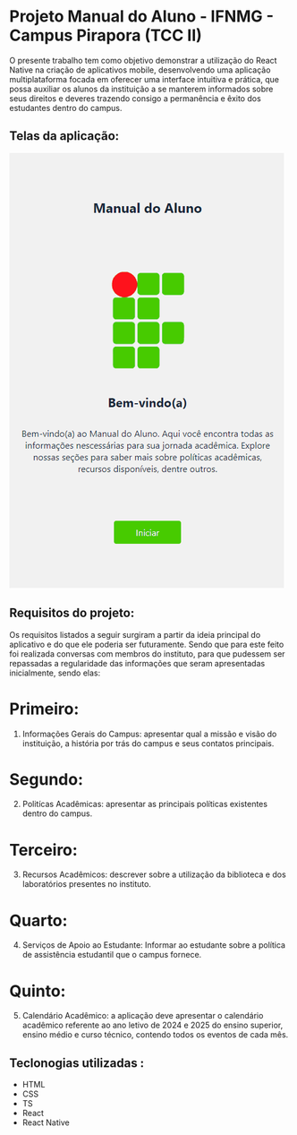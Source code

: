 # Projeto Manual do Aluno - IFNMG - Campus Pirapora (TCC II)

O presente trabalho tem como objetivo demonstrar a utilização do React Native na criação de aplicativos mobile, desenvolvendo uma aplicação multiplataforma focada em oferecer uma interface intuitiva e prática, que possa auxiliar os alunos da instituição a se manterem informados sobre seus direitos e deveres trazendo consigo a permanência e êxito dos estudantes dentro do campus.

## Telas da aplicação:

[<img src="./src/app/assets/projetoManualDoAluno.gif" alt="gif da tela inicial do projeto Manual do Aluno">](https://github.com/maikesoares/ProjetoManualDoAluno)

## Requisitos do projeto:

Os requisitos listados a seguir surgiram a partir da ideia principal do aplicativo e
do que ele poderia ser futuramente. Sendo que para este feito foi realizada conversas com
membros do instituto, para que pudessem ser repassadas a regularidade das informações
que seram apresentadas inicialmente, sendo elas:

# Primeiro:

1. Informações Gerais do Campus: apresentar qual a missão e visão do instituição, a
   história por trás do campus e seus contatos principais.

# Segundo:

2. Politícas Acadêmicas: apresentar as principais políticas existentes dentro do campus.

# Terceiro:

3. Recursos Acadêmicos: descrever sobre a utilização da biblioteca e dos laboratórios
   presentes no instituto.

# Quarto:

4. Serviços de Apoio ao Estudante: Informar ao estudante sobre a política de assistência
   estudantil que o campus fornece.

# Quinto:

5. Calendário Acadêmico: a aplicação deve apresentar o calendário acadêmico referente
   ao ano letivo de 2024 e 2025 do ensino superior, ensino médio e curso técnico,
   contendo todos os eventos de cada mês.

## Teclonogias utilizadas :

- HTML
- CSS
- TS
- React
- React Native
